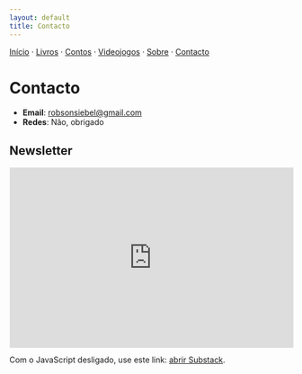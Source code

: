 ```yaml
---
layout: default
title: Contacto
---
```

[Início](index.md) · [Livros](livros.md) · [Contos](contos.md) · [Videojogos](videojogos.md) · [Sobre](sobre.md) · [Contacto](contacto.md)

# Contacto

- **Email**: <robsonsiebel@gmail.com>
- **Redes**: Não, obrigado

## Newsletter

<div class="newsletter-embed" style="max-width:520px">
  <iframe
    id="ss-embed"
    title="Subscrição da newsletter"
    src="https://robsonsiebel.substack.com/embed"
    loading="lazy"
    style="width:100%; height:320px; border:1px solid #EEE; background:#fff;"
    frameborder="0" scrolling="no"></iframe>

  <!-- Fallback (aparece se a iframe não carregar, p.ex. com adblock) -->
<div id="ss-alt" style="display:none; margin-top:.75rem;">
  <a href="https://robsonsiebel.substack.com/subscribe" target="_blank" rel="noopener">
    - Subscreva aqui
  </a>.
</div>


  <noscript>
    <p style="margin-top:.75rem">
      Com o JavaScript desligado, use este link:
      <a href="https://robsonsiebel.substack.com/subscribe" target="_blank" rel="noopener">abrir Substack</a>.
    </p>
  </noscript>
</div>

<script>
  (function () {
    var alt = document.getElementById('ss-alt');
    var frame = document.getElementById('ss-embed');
    // mostra o fallback se a iframe não carregar em ~1,2s (ex.: bloqueada por adblock)
    var timer = setTimeout(function () { alt.style.display = 'block'; }, 1200);
    frame.addEventListener('load', function () {
      clearTimeout(timer);
      alt.style.display = 'none';
    });
  })();
</script>
